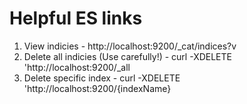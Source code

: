 # Helpful ES links

1. View indicies - http://localhost:9200/_cat/indices?v
2. Delete all indicies (Use carefully!) - curl -XDELETE 'http://localhost:9200/_all
3. Delete specific index - curl -XDELETE 'http://localhost:9200/{indexName}
